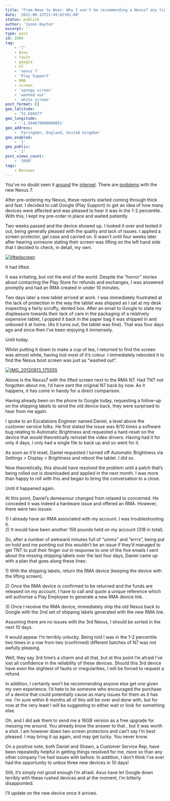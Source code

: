 ```yaml
---
title: "From Wows to Woes: Why I won't be recommending a Nexus7 any time soon."
date: '2012-08-13T21:49:02+01:00'
status: publish
author: 'Jason Bayton'
excerpt: ''
type: post
id: 1086
tag:
    - '7'
    - Asus
    - fault
    - google
    - n7
    - 'nexus 7'
    - 'Play Support'
    - RMA
    - screen
    - 'spongy screen'
    - 'washed out'
    - 'white screen'
post_format: []
geo_latitude:
    - '51.658477'
geo_longitude:
    - '-1.584679000000051'
geo_address:
    - 'Faringdon, England, United Kingdom'
geo_enabled:
    - '1'
geo_public:
    - '1'
post_views_count:
    - '3690'
tags:
    - Reviews
---
```

You’ve no doubt seen it [around](https://www.youtube.com/watch?v=ok5DTZLq-00) the [internet](https://www.nexustablets.net/forum/nexus-tablet-site-news/650-nexus-7-screen-washout-ghosting-potential-widespread-issue.html). There are [problems](https://www.itechpost.com/articles/3915/20120811/google-nexus-7-top-problems-reported-far.htm) with the new Nexus 7.

After pre-ordering my Nexus, these reports started coming through thick and fast. I decided to call Google (Play Support) to get an idea of how many devices were affected and was pleased to hear it was in the 1-2 percentile. With this, I kept my pre-order in place and waited patiently.

Two weeks passed and the device showed up. I looked it over and tested it out, being generally pleased with the quality and lack of issues. I applied a screen protector, gel case and carried on. It wasn’t until four weeks later after hearing someone stating their screen was lifting on the left hand side that I decided to check, in detail, my own.

[![](https://cdn.bayton.org/uploads/2012/08/liftedscreen.png "liftedscreen")](https://cdn.bayton.org/uploads/2012/08/liftedscreen.png)

It had lifted.

It was irritating, but not the end of the world. Despite the “horror” stories about contacting the Play Store for refunds and exchanges, I was answered promptly and had an RMA created in under 10 minutes.

Two days later a new tablet arrived at work. I was immediately frustrated at the lack of protection in the way the tablet was shipped as I sat at my desk inspecting a fairly scruffy, dented box. After an email to Google to state my displeasure towards their lack of care in the packaging of a relatively expensive tablet, I popped it back in the paper bag it was shipped in and unboxed it at home. (As it turns out, the tablet was fine). That was four days ago and since then I’ve been enjoying it immensely.

Until today.

Whilst putting it down to make a cup of tea, I returned to find the screen was almost white, having lost most of it’s colour. I immediately rebooted it to find the Nexus boot screen was just as “washed out”.

[![](https://cdn.bayton.org/uploads/2012/08/IMG_20120813_175555-e1344888343496.jpg "IMG_20120813_175555")](https://cdn.bayton.org/uploads/2012/08/IMG_20120813_175555-e1344888343496.jpg)

Above is the Nexus7 with the lifted screen next to the RMA N7. Had TNT not forgotten about me, I’d have sent the original N7 back by now. As it happens, it has come in handy for a direct comparison.

Having already been on the phone to Google today, requesting a follow-up on the shipping labels to send the old device back, they were surprised to hear from me again.

I spoke to an Escalations Engineer named Daniel, a level above the customer service folks. He first stated the issue was 9/10 times a software bug relating to Automatic Brightness and requested a hard-reset on the device that would theoretically reinstall the video drivers. Having had it for only 4 days, I only had a single file to back up and so went for it.

As soon as it’d reset, Daniel requested I turned off Automatic Brightness via Settings &gt; Display &gt; Brightness and reboot the tablet. I did so.

Now theoretically, this should have resolved the problem until a patch that’s being rolled out is downloaded and applied in the next month. I was more than happy to roll with this and began to bring the conversation to a close.

Until it happened again.

At this point, Daniel’s demeanour changed from relaxed to concerned. He conceded it was indeed a hardware issue and offered an RMA. However, there were two issues:

1\) I already have an RMA associated with my account. I was troubleshooting it.  
2\) It would have been another 159 pounds held on my account (318 in total).

So, after a number of awkward minutes full of “umms” and “errrs”, being put on hold and me pointing out this wouldn’t be an issue if they’d managed to get TNT to pull their finger out in response to one of the five emails I sent about the missing shipping labels over the last four days, Daniel came up with a plan that goes along these lines:

1\) With the shipping labels, return the RMA device (keeping the device with the lifting screen).

2\) Once the RMA device is confirmed to be returned and the funds are released on my account, I have to call and quote a unique reference which will authorise a Play Employee to generate a new RMA device link.

3\) Once I receive the RMA device, immediately ship the old Nexus back to Google with the 2nd set of shipping labels generated with the new RMA link.

Assuming there are no issues with the 3rd Nexus, I should be sorted in the next 10 days.

It would appear I’m terribly unlucky. Being told I was in the 1-2 percentile two times in a row from two (confirmed) different batches of N7 was not awfully pleasing.

Well, they say 3rd time’s a charm and all that, but at this point I’m afraid I’ve lost all confidence in the reliability of these devices. Should this 3rd device have even the slightest of faults or irregularities, I will be forced to request a refund.

In addition, I certainly won’t be recommending anyone else get one given my own experience. I’d hate to be someone who encouraged the purchase of a device that could potentially cause as many issues for them as it has me. I’m sure within 6 months all of this will be over and done with, but for now at the very least I will be suggesting to either wait or look for something else.

Oh, and I did ask them to send me a 16GB version as a free upgrade for messing me around. You already know the answer to that.. but it was worth a shot. I am however down two screen protectors and can’t say I’m best pleased. I may bring it up again, and may get lucky. You never know.

On a positive note, both Daniel and Shawn, a Customer Service Rep, have been repeatedly helpful in getting things resolved for me, more so than any other company I’ve had issues with before. In addition, I don’t think I’ve ever had the opportunity to unbox three new devices in 10 days!

Still, it’s simply not good enough I’m afraid. Asus have let Google down terribly with these rushed devices and at the moment, I’m bitterly disappointed.

I’ll update on the new device once it arrives.